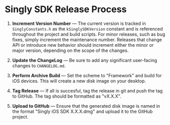 
# Singly SDK Release Process

1. **Increment Version Number** — The current version is tracked in
   `SinglyConstants.h` as the `kSinglySDKVersion` constant and is referenced
   throughout the project and build scripts. For minor releases, such as bug
   fixes, simply increment the maintenance number. Releases that change API or
   introduce new behavior should increment either the minor or major version,
   depending on the scope of the changes.

2. **Update the ChangeLog** — Be sure to add any significant user-facing changes
   to `CHANGELOG.md`.

3. **Perform Archive Build** — Set the scheme to "Framework" and build for iOS
   devices. This will create a new disk image on your desktop.

4. **Tag Release** — If all is succesful, tag the release in git and push the
   tag to GitHub. The tag should be formatted as "vX.X.X".

5. **Upload to GitHub** — Ensure that the generated disk image is named in the
   format "Singly iOS SDK X.X.X.dmg" and upload it to the GitHub project.
